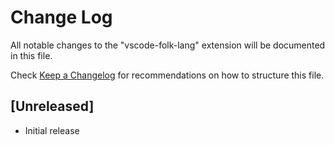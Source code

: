 # Change Log

All notable changes to the "vscode-folk-lang" extension will be documented in this file.

Check [Keep a Changelog](http://keepachangelog.com/) for recommendations on how to structure this file.

## [Unreleased]

- Initial release